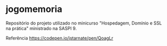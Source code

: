 # jogomemoria
Repositório do projeto utilizado no minicurso "Hospedagem, Domínio e SSL na prática" ministrado na SASPI 9.

Referência
https://codepen.io/jstarnate/pen/QoagLr


